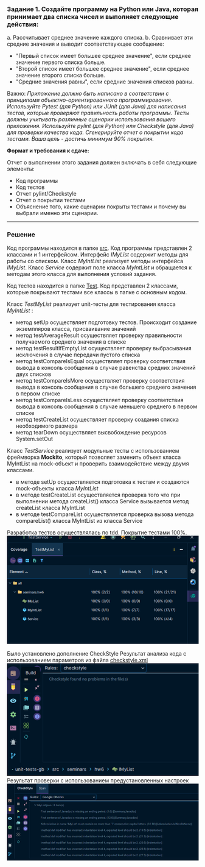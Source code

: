 ### Задание 1. Создайте программу на Python или Java, которая принимает два списка чисел и выполняет следующие действия:
a. Рассчитывает среднее значение каждого списка.
b. Сравнивает эти средние значения и выводит соответствующее сообщение:
- "Первый список имеет большее среднее значение", если среднее значение первого списка больше.
- "Второй список имеет большее среднее значение", если среднее значение второго списка больше.
- "Средние значения равны", если средние значения списков равны.

Важно:
*Приложение должно быть написано в соответствии с принципами объектно-ориентированного программирования.
Используйте Pytest (для Python) или JUnit (для Java) для написания тестов, которые проверяют правильность работы программы. Тесты должны учитывать различные сценарии использования вашего приложения.
Используйте pylint (для Python) или Checkstyle (для Java) для проверки качества кода.
Сгенерируйте отчет о покрытии кода тестами. Ваша цель - достичь минимум 90% покрытия.*

**Формат и требования к сдаче:**

Отчет о выполнении этого задания должен включать в себя следующие элементы:
- Код программы
- Код тестов
- Отчет pylint/Checkstyle
- Отчет о покрытии тестами
- Объяснение того, какие сценарии покрыты тестами и почему вы выбрали именно эти сценарии.
---
### Решение
Код программы находится в папке [src](src/seminars/hw6). Код программы представлен 2 классами и 1 интерфейсом.
Интерфейс *IMyList* содержит методы для работы со списком. Класс *MyIntList* реализует методы интерфейса *IMyList*.
Класс *Service* содержит поле класса *MyIntList* и обращается к методам этого класса для выполнения условий задания.

Код тестов находится в папке [Test](Test/seminars/third). Код представлен 2 классами, которые покрывают тестами все классы в папке с основным кодом.

Класс *TestMyList* реализует unit-тесты для тестирования класса *MyIntList* :
- метод setUp осуществляет подготовку тестов. Происходит создание экземпляров класса, присваивание значений
- метод testAverageResult осуществляет проверку правильности получаемого среднего значения в списке
- метод testResultIfEmptyList осуществляет проверку выбрасывания исключения в случае передачи пустого списка
- метод testCompareIsEqual осуществляет проверку соответствия вывода в консоль сообщения в случае равенства средних значений двух списков
- метод testCompareIsMore осуществляет проверку соответствия вывода в консоль сообщения в случае большего среднего значения в первом списке
- метод testCompareIsLess осуществляет проверку соответствия вывода в консоль сообщения в случае меньшего среднего в первом списке
- метод testCreateList осуществляет проверку создания списка необходимого размера
- метод tearDown осуществляет высвобождение ресурсов System.setOut


Класс *TestService* реализует модульные тесты с использованием фреймворка **Mockito**, который позволяет заменить объект класса MyIntList на mock-объект и проверить взаимодействие между двумя классами.
- в методе setUp осуществляется подготовка к тестам и создаются mock-объекты класса *MyIntList*
- в методе testCreateList осуществляется проверка того что при выполнении метода createList() класса Service вызывается метод createList класса MyIntList
- в методе testCompareList осуществляется проверка вызова метода compareList() класса MyIntList из класса Service

Разработка тестов осуществлялась по tdd. Покрытие тестами 100%.
![Покрытие тестами](Pictures/2023-11-01_22-23-20.png)

Было установлено дополнение CheckStyle
Результат анализа кода с использованием параметров из файла [checkstyle.xml](https://github.com/artem-maklashev/unit-tests-gb/blob/7b181f2269b5690456c25b4609c8b550be3b4449/checkstyle.xml)
![Результат проверки](Pictures/2023-11-01_22-18-16.png)
Результат проверки с использованием предустановленных настроек
![Результат проверки](Pictures/2023-11-01_22-09-36.png)
